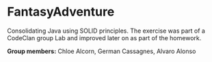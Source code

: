 # FantasyAdventure

Consolidating Java using SOLID principles. The exercise was part of a CodeClan group Lab and improved later on as part of the homework.

**Group members:** Chloe Alcorn, German Cassagnes, Alvaro Alonso
